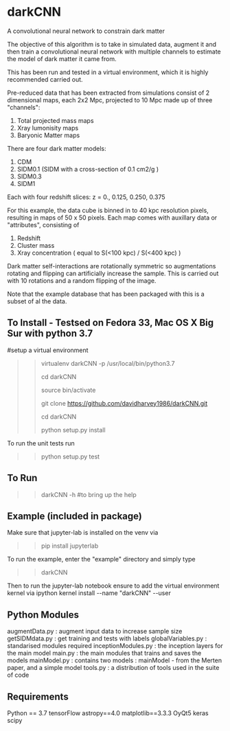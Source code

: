 # darkCNN
A convolutional neural network to constrain dark matter

The objective of this algorithm is to take in simulated data, augment it and then train a convolutional neural network with multiple channels to estimate the model of dark matter it came from.

This has been run and tested in a virtual environment, which it is highly recommended carried out.

Pre-reduced data that has been extracted from simulations consist of 2 dimensional maps, each 2x2 Mpc, projected to 10 Mpc made up of three "channels": 
1. Total projected mass maps
2. Xray lumonisity maps
3. Baryonic Matter maps

There are four dark matter models:
1. CDM
2. SIDM0.1 (SIDM with a cross-section of 0.1 cm2/g )
3. SIDM0.3
4. SIDM1

Each with four redshift slices: z = 0., 0.125, 0.250, 0.375 

For this example, the data cube is binned in to 40 kpc resolution pixels, resulting in maps of 50 x 50 pixels. Each map comes with auxillary data or "attributes", consisting of
1. Redshift
2. Cluster mass
3. Xray concentration ( equal to S(<100 kpc) / S(<400 kpc) )

Dark matter self-interactions are rotationally symmetric so augmentations rotating and flipping can artificially increase the sample. This is carried out with
10 rotations and a random flipping of the image. 

Note that the example database that has been packaged with this is a subset of al the data.

To Install - Testsed on Fedora 33, Mac OS X Big Sur with python 3.7
----------------------------------------------------------------------
#setup a virtual environment
>> virtualenv darkCNN -p /usr/local/bin/python3.7 
>> 
>> cd darkCNN
>> 
>> source bin/activate
>> 
>> git clone https://github.com/davidharvey1986/darkCNN.git
>> 
>> cd darkCNN
>> 
>> python setup.py install

To run the unit tests run
>> python setup.py test

To Run
-------
>> darkCNN -h #to bring up the help

Example (included in package)
--------------------------------
Make sure that jupyter-lab is installed on the venv via
>> pip install jupyterlab
>> 
To run the example, enter the "example" directory and simply type
>> 
>> darkCNN

Then to run the jupyter-lab notebook ensure to add the virtual environment kernel via
ipython kernel install --name "darkCNN" --user

Python Modules
--------------
augmentData.py : augment input data to increase sample size
getSIDMdata.py : get training and tests with labels
globalVariables.py : standarised modules required
inceptionModules.py : the inception layers for the main model
main.py : the main modules that trains and saves the models
mainModel.py : contains two models : mainModel - from the Merten paper, and a simple model
tools.py : a distribution of tools used in the suite of code

Requirements
--------------
Python == 3.7
tensorFlow
astropy==4.0
matplotlib==3.3.3
OyQt5
keras
scipy





